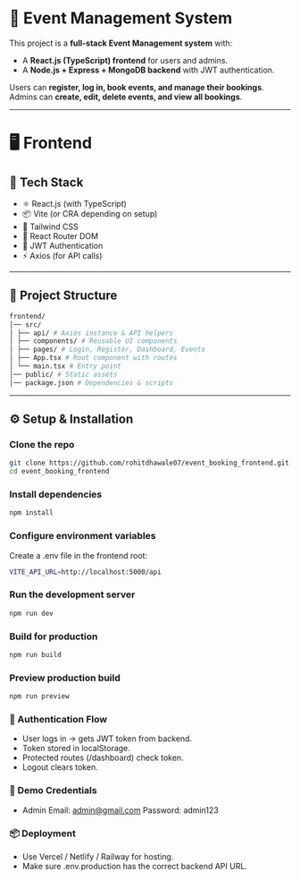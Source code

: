 # 🎉 Event Management System

This project is a **full-stack Event Management system** with:
- A **React.js (TypeScript) frontend** for users and admins.
- A **Node.js + Express + MongoDB backend** with JWT authentication.

Users can **register, log in, book events, and manage their bookings**.  
Admins can **create, edit, delete events, and view all bookings**.

---

# 🖥️ Frontend

## 🚀 Tech Stack
- ⚛️ React.js (with TypeScript)
- 📦 Vite (or CRA depending on setup)
- 🎨 Tailwind CSS
- 🔄 React Router DOM
- 🔑 JWT Authentication
- ⚡ Axios (for API calls)

---

## 📂 Project Structure
```bash
frontend/
│── src/
│ ├── api/ # Axios instance & API helpers
│ ├── components/ # Reusable UI components
│ ├── pages/ # Login, Register, Dashboard, Events
│ ├── App.tsx # Root component with routes
│ └── main.tsx # Entry point
│── public/ # Static assets
│── package.json # Dependencies & scripts
```

---

## ⚙️ Setup & Installation

### Clone the repo
```bash
git clone https://github.com/rohitdhawale07/event_booking_frontend.git
cd event_booking_frontend
```

### Install dependencies
```bash
npm install
```
### Configure environment variables
Create a .env file in the frontend root:
```bash
VITE_API_URL=http://localhost:5000/api
```

### Run the development server
```bash
npm run dev
```

### Build for production
```bash
npm run build
```
### Preview production build
```bash
npm run preview
```

### 🔑 Authentication Flow
- User logs in → gets JWT token from backend.
- Token stored in localStorage.
- Protected routes (/dashboard) check token.
- Logout clears token.

### 📸 Demo Credentials
- Admin
Email: admin@gmail.com
Password: admin123

### 📦 Deployment
- Use Vercel / Netlify / Railway for hosting.
- Make sure .env.production has the correct backend API URL.


